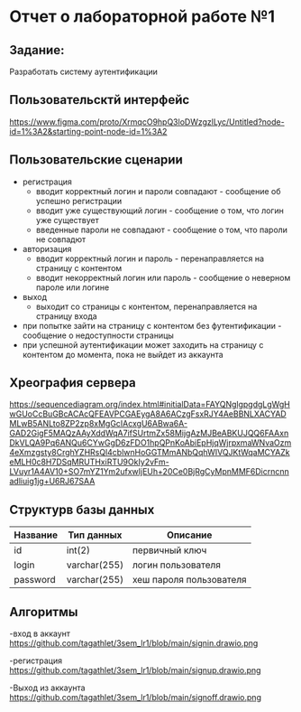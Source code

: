 # Отчет о лабораторной работе №1 

## Задание:
Разработать систему аутентификации

## Пользовательсктй интерфейс
https://www.figma.com/proto/XrmqcO9hpQ3loDWzgzlLyc/Untitled?node-id=1%3A2&starting-point-node-id=1%3A2

## Пользовательские сценарии
 - регистрация
    - вводит корректный логин и пароли совпадают - сообщение об успешно регистрации
    - вводит уже существующий логин - сообщение о том, что логин уже существует
    - введенные пароли не совпадают - сообщение о том, что пароли не совпадют
 - авторизация
    - вводит корректный логин и пароль - перенаправляется на страницу с контентом
    - вводит некорректный логин или пароль - сообщение о неверном пароле или логине
 - выход
    - выходит со страницы с контентом, перенаправляется на страницу входа
- при попытке зайти на страницу с контентом без футентификации - сообщение о недоступности страницы
- при успешной аутентификации может заходить на страницу с контентом до момента, пока не выйдет из аккаунта

## Xреография сервера
https://sequencediagram.org/index.html#initialData=FAYQNglgpgdgLgWgHwGUoCcBuGBcACAcQFEAVPCGAEygA8A6ACzgFsxRJY4AeBBNLXACYADMLwB5ANLto8ZP2zp8xMgGcIAcxgU6ABwa6A-GAD2GigF5MAQzAAyXddWqA7ifSUrtmZx58MijgAzMJBeABKUJQQ6FAAxnDkVLQA9Pq6ANQu6CYwGgD6zFDO1hpQPnKoAbiEpHjqWjrpxmaWNvaOzm4eXmzgsty8CrghYZHRsQl4cblwnHoGGTMmANbQqhWIVQJKtWqaMCYAZkeMLH0c8H7DSqMRUTHxiRTU9OkIy2vFm-LVuyr1A4AV10+SO7mYZ1Ym2ufxwIjEUh+20Ce0BjRgCyMpnMMF6Dicrncnnadliuig1jg+U6RJ67SAA

## Структурв базы данных
|Название|Тип данных  |Описание               | 
|--------|------------|-----------------------|
|id      |int(2)      |первичный ключ         |
|login   |varchar(255)|логин пользователя     |
|password|varchar(255)|хеш пароля пользователя|

## Алгоритмы
-вход в аккаунт
  https://github.com/tagathlet/3sem_lr1/blob/main/signin.drawio.png
  
-регистрация
  https://github.com/tagathlet/3sem_lr1/blob/main/signup.drawio.png
  
-Выход из аккаунта
  https://github.com/tagathlet/3sem_lr1/blob/main/signoff.drawio.png
